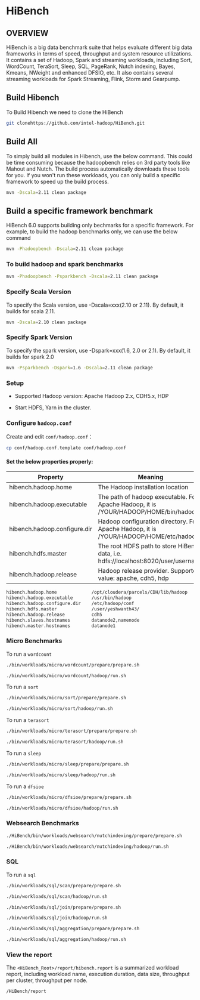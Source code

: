 




# HiBench

## OVERVIEW
HiBench is a big data benchmark suite that helps evaluate different big data frameworks in terms of speed, throughput and system resource utilizations. It contains a set of Hadoop, Spark and streaming workloads, including Sort, WordCount, TeraSort, Sleep, SQL, PageRank, Nutch indexing, Bayes, Kmeans, NWeight and enhanced DFSIO, etc. It also contains several streaming workloads for Spark Streaming, Flink, Storm and Gearpump.

## Build Hibench

To Build Hibench we need to clone the HiBench

```sh
git clonehttps://github.com/intel-hadoop/HiBench.git
```

## Build All

To simply build all modules in Hibench, use the below command. This could be time consuming because the hadoopbench relies on 3rd party tools like Mahout and Nutch. The build process automatically downloads these tools for you. If you won't run these workloads, you can only build a specific framework to speed up the build process.

```sh
mvn -Dscala=2.11 clean package
```

## Build a specific framework benchmark

HiBench 6.0 supports building only bechmarks for a specific framework. For example, to build the hadoop benchmarks only, we can use the below command

```sh
mvn -Phadoopbench -Dscala=2.11 clean package
```

### To build hadoop and spark benchmarks

```sh
mvn -Phadoopbench -Psparkbench -Dscala=2.11 clean package
```
### Specify Scala Version

To specify the Scala version, use -Dscala=xxx(2.10 or 2.11). By default, it builds for scala 2.11.

```sh
mvn -Dscala=2.10 clean package
```

### Specify Spark Version

To specify the spark version, use -Dspark=xxx(1.6, 2.0 or 2.1). By default, it builds for spark 2.0

```sh
mvn -Psparkbench -Dspark=1.6 -Dscala=2.11 clean package
```

### Setup

* Supported Hadoop version: Apache Hadoop 2.x, CDH5.x, HDP

* Start HDFS, Yarn in the cluster.

### Configure `hadoop.conf`

Create and edit `conf/hadoop.conf`：
```sh
cp conf/hadoop.conf.template conf/hadoop.conf
```
#### Set the below properties properly:

Property        |      Meaning
----------------|--------------------------------------------------------
hibench.hadoop.home     |      The Hadoop installation location
hibench.hadoop.executable  |   The path of hadoop executable. For Apache Hadoop, it is /YOUR/HADOOP/HOME/bin/hadoop
hibench.hadoop.configure.dir | Hadoop configuration directory. For Apache Hadoop, it is /YOUR/HADOOP/HOME/etc/hadoop
hibench.hdfs.master       |    The root HDFS path to store HiBench data, i.e. hdfs://localhost:8020/user/username
hibench.hadoop.release    |    Hadoop release provider. Supported value: apache, cdh5, hdp

```sh
hibench.hadoop.home             /opt/cloudera/parcels/CDH/lib/hadoop
hibench.hadoop.executable       /usr/bin/hadoop
hibench.hadoop.configure.dir    /etc/hadoop/conf
hibench.hdfs.master             /user/yeshwanth43/
hibench.hadoop.release          cdh5
hibench.slaves.hostnames        datanode2,namenode
hibench.master.hostnames        datanode1
```
### Micro Benchmarks

To run a `wordcount`

```sh
./bin/workloads/micro/wordcount/prepare/prepare.sh
```
```sh
./bin/workloads/micro/wordcount/hadoop/run.sh
```

To run a `sort`
```sh
./bin/workloads/micro/sort/prepare/prepare.sh
```
```sh
./bin/workloads/micro/sort/hadoop/run.sh
```
To run a `terasort`
```sh
./bin/workloads/micro/terasort/prepare/prepare.sh
```
```sh
./bin/workloads/micro/terasort/hadoop/run.sh
```
To run a `sleep`
```sh
./bin/workloads/micro/sleep/prepare/prepare.sh
```
```sh
./bin/workloads/micro/sleep/hadoop/run.sh
```
To run a `dfsioe`
```sh
./bin/workloads/micro/dfsioe/prepare/prepare.sh
```
```sh
./bin/workloads/micro/dfsioe/hadoop/run.sh
```
### Websearch Benchmarks
```sh
./HiBench/bin/workloads/websearch/nutchindexing/prepare/prepare.sh
```
```sh
./HiBench/bin/workloads/websearch/nutchindexing/hadoop/run.sh
```

### SQL
To run a `sql`
```sh
./bin/workloads/sql/scan/prepare/prepare.sh
```
```sh
./bin/workloads/sql/scan/hadoop/run.sh
```
```sh
./bin/workloads/sql/join/prepare/prepare.sh
```
```sh
./bin/workloads/sql/join/hadoop/run.sh
```
```sh
./bin/workloads/sql/aggregation/prepare/prepare.sh
```
```sh
./bin/workloads/sql/aggregation/hadoop/run.sh
```
### View the report

The `<HiBench_Root>/report/hibench.report` is a summarized workload report, including workload name, execution duration, data size, throughput per cluster, throughput per node.

```sh
/HiBench/report
```

